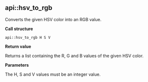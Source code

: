 ## api\::hsv\_to\_rgb

Converts the given HSV color into an RGB value.

**Call structure**

`api::hsv_to_rgb H S V`

**Return value**

Returns a list containing the R, G and B values of the given HSV color.

**Parameters**

The H, S and V values must be an integer value.